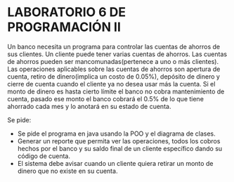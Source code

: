 # LABORATORIO 6 DE PROGRAMACIÓN II #

Un banco necesita un programa para controlar las cuentas de ahorros de sus clientes.
Un cliente puede tener varias cuentas de ahorros.
Las cuentas de ahorros pueden ser mancomunadas(pertenece a uno o más clientes).
Las operaciones aplicables sobre las cuentas de ahorros son apertura de cuenta,
retiro de dinero(implica un costo de 0.05%), depósito de dinero y cierre de cuenta
cuando el cliente ya no desea usar más la cuenta.
Si el monto de dinero es hasta cierto límite el banco no cobra mantenimiento de cuenta,
pasado ese monto el banco cobrará el 0.5% de lo que tiene ahorrado cada mes y lo anotará
en su estado de cuenta.

Se pide:
+ Se pide el programa en java usando la POO y el diagrama de clases.
+ Generar un reporte que permita ver las operaciones, todos los cobros hechos por el banco
y su saldo final de un cliente específico dando su código de cuenta.
+ El sistema debe avisar cuando un cliente quiera retirar un monto de dinero que no
existe en su cuenta.